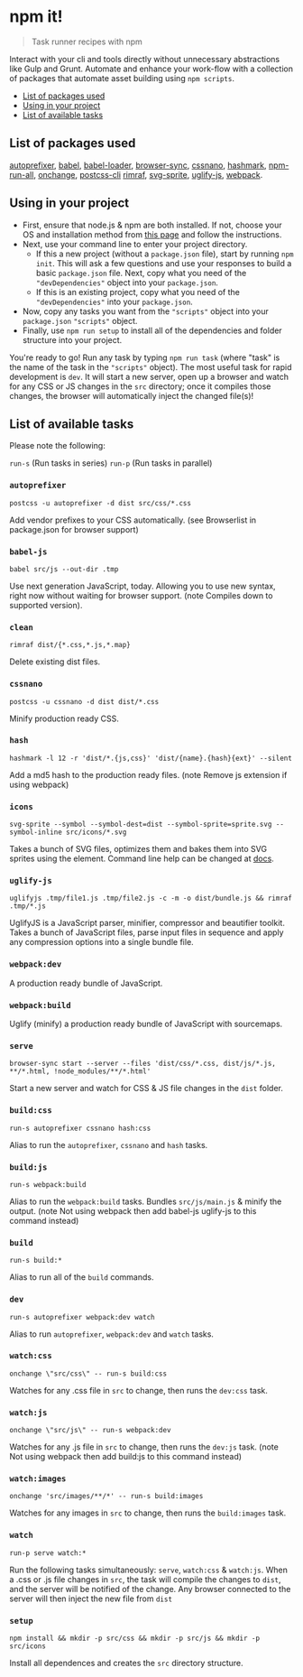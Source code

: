 # npm it!

> Task runner recipes with npm

Interact with your cli and tools directly without unnecessary abstractions like Gulp and Grunt. Automate and enhance your work-flow with a collection of packages that automate asset building using `npm scripts`.

* [List of packages used](#list-of-packages-used)
* [Using in your project](#using-in-your-project)
* [List of available tasks](#list-of-available-tasks)

## List of packages used
[autoprefixer](https://github.com/postcss/autoprefixer), [babel](https://github.com/babel/babel), [babel-loader](https://github.com/babel/babel-loader), [browser-sync](https://github.com/Browsersync/browser-sync), [cssnano](https://github.com/ben-eb/cssnano), [hashmark](https://github.com/keithamus/hashmark), [npm-run-all](https://github.com/mysticatea/npm-run-all), [onchange](https://github.com/Qard/onchange), [postcss-cli](https://github.com/code42day/postcss-cli) [rimraf](https://github.com/isaacs/rimraf), [svg-sprite](https://github.com/jkphl/svg-sprite), [uglify-js](https://github.com/mishoo/UglifyJS2), [webpack](https://github.com/webpack/webpack).

## Using in your project
* First, ensure that node.js & npm are both installed. If not, choose your OS and installation method from [this page](https://nodejs.org/en/download/package-manager/) and follow the instructions.
* Next, use your command line to enter your project directory.
  * If this a new project (without a `package.json` file), start by running `npm init`. This will ask a few questions and use your responses to build a basic `package.json` file. Next, copy what you need of the `"devDependencies"` object into your `package.json`.
  * If this is an existing project, copy what you need of the` "devDependencies"` into your `package.json`.
* Now, copy any tasks you want from the `"scripts"` object into your `package.json` `"scripts"` object.
* Finally, use `npm run setup` to install all of the dependencies and folder structure into your project.

You're ready to go! Run any task by typing `npm run task` (where "task" is the name of the task in the `"scripts"` object). The most useful task for rapid development is `dev`. It will start a new server, open up a browser and watch for any CSS or JS changes in the `src` directory; once it compiles those changes, the browser will automatically inject the changed file(s)!

## List of available tasks

Please note the following:

`run-s` (Run tasks in series)
`run-p` (Run tasks in parallel)

### `autoprefixer`
  `postcss -u autoprefixer -d dist src/css/*.css`

  Add vendor prefixes to your CSS automatically. (see Browserlist in package.json for browser support)

### `babel-js`
  `babel src/js --out-dir .tmp`

  Use next generation JavaScript, today. Allowing you to use new syntax, right now without waiting for browser support. (note Compiles down to supported version).

### `clean`
  `rimraf dist/{*.css,*.js,*.map}`

  Delete existing dist files.

### `cssnano`
  `postcss -u cssnano -d dist dist/*.css`

  Minify production ready CSS.

### `hash`
  `hashmark -l 12 -r 'dist/*.{js,css}' 'dist/{name}.{hash}{ext}' --silent`

  Add a md5 hash to the production ready files. (note Remove js extension if using webpack)

### `icons`
  `svg-sprite --symbol --symbol-dest=dist --symbol-sprite=sprite.svg --symbol-inline src/icons/*.svg`

  Takes a bunch of SVG files, optimizes them and bakes them into SVG sprites using the <symbol> element. Command line help can be changed at [docs](https://github.com/jkphl/svg-sprite/blob/master/docs/command-line.md).

### `uglify-js`
  `uglifyjs .tmp/file1.js .tmp/file2.js -c -m -o dist/bundle.js && rimraf .tmp/*.js`

  UglifyJS is a JavaScript parser, minifier, compressor and beautifier toolkit. Takes a bunch of JavaScript files, parse input files in sequence and apply any compression options into a single bundle file.

### `webpack:dev`

  A production ready bundle of JavaScript.

### `webpack:build`

  Uglify (minify) a production ready bundle of JavaScript with sourcemaps.

### `serve`
  `browser-sync start --server --files 'dist/css/*.css, dist/js/*.js, **/*.html, !node_modules/**/*.html'`

  Start a new server and watch for CSS & JS file changes in the `dist` folder.

### `build:css`
  `run-s autoprefixer cssnano hash:css`

  Alias to run the `autoprefixer`, `cssnano` and `hash` tasks.

### `build:js`
  `run-s webpack:build`

  Alias to run the `webpack:build` tasks. Bundles `src/js/main.js` & minify the output. (note Not using webpack then add babel-js uglify-js to this command instead)

### `build`
  `run-s build:*`

  Alias to run all of the `build` commands.

### `dev`
  `run-s autoprefixer webpack:dev watch`

  Alias to run `autoprefixer`, `webpack:dev` and `watch` tasks.

### `watch:css`
  `onchange \"src/css\" -- run-s build:css`

  Watches for any .css file in `src` to change, then runs the `dev:css` task.

### `watch:js`
  `onchange \"src/js\" -- run-s webpack:dev`

  Watches for any .js file in `src` to change, then runs the `dev:js` task. (note Not using webpack then add build:js to this command instead)

### `watch:images`
  `onchange 'src/images/**/*' -- run-s build:images`

  Watches for any images in `src` to change, then runs the `build:images` task.

### `watch`
  `run-p serve watch:*`

  Run the following tasks simultaneously: `serve`, `watch:css` & `watch:js`. When a .css or .js file changes in `src`, the task will compile the changes to `dist`, and the server will be notified of the change. Any browser connected to the server will then inject the new file from `dist`

### `setup`
  `npm install && mkdir -p src/css && mkdir -p src/js && mkdir -p src/icons`

  Install all dependences and creates the `src` directory structure.
